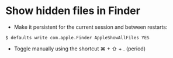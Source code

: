# Show hidden files in Finder

* Make it persistent for the current session and between restarts:

```
$ defaults write com.apple.Finder AppleShowAllFiles YES
```

* Toggle manually using the shortcut ⌘ + ⇧ + . (period)
